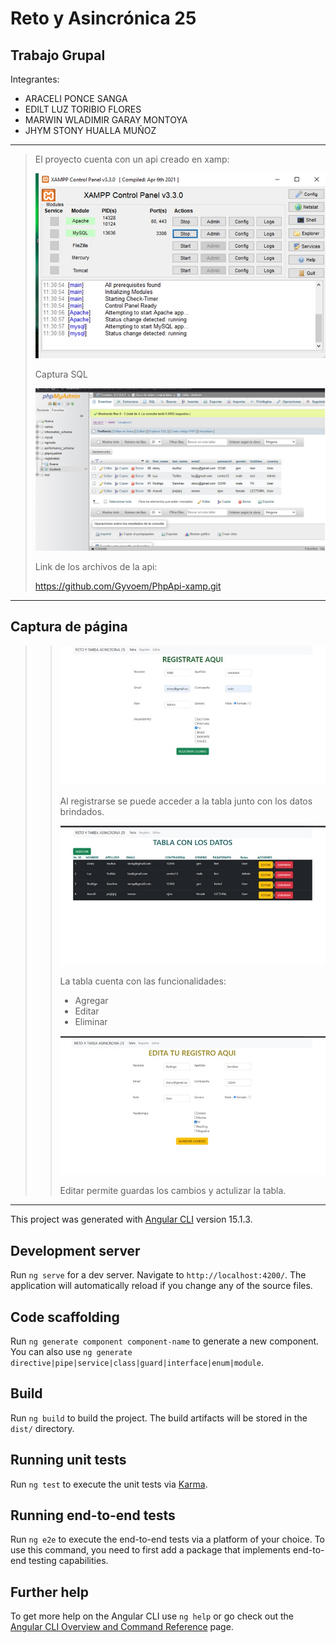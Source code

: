 # Reto y Asincrónica 25
## Trabajo Grupal
Integrantes:
- ARACELI PONCE SANGA
- EDILT LUZ TORIBIO FLORES
- MARWIN WLADIMIR GARAY MONTOYA
- JHYM STONY HUALLA MUÑOZ
* * *
> El proyecto cuenta con un api creado en xamp:
> 
>![iNICIO](https://github.com/Gyvoem/RetoyAsincrona25-Angular/blob/master/src/assets/imagenXAMP.jpg)
>
> Captura SQL
> 
> ![iNICIO](https://github.com/Gyvoem/RetoyAsincrona25-Angular/blob/master/src/assets/SQL.jpg)
> 
>Link de los archivos de la api:
>
>https://github.com/Gyvoem/PhpApi-xamp.git
* * *
## Captura de página
>>![iNICIO](https://github.com/Gyvoem/RetoyAsincrona25-Angular/blob/master/src/assets/registro.jpg.jpg)
>>
>> Al registrarse se puede acceder a la tabla junto con los datos brindados.
>>
>>![iNICIO](https://github.com/Gyvoem/RetoyAsincrona25-Angular/blob/master/src/assets/tabla.jpg.jpg)
>>
>> La tabla cuenta con las funcionalidades:
>> - Agregar
>> - Editar
>> - Eliminar
>> 
>>![iNICIO](https://github.com/Gyvoem/RetoyAsincrona25-Angular/blob/master/src/assets/edita.jpg.jpg)
>>
>> Editar permite guardas los cambios y actulizar la tabla.

* * *

This project was generated with [Angular CLI](https://github.com/angular/angular-cli) version 15.1.3.

## Development server

Run `ng serve` for a dev server. Navigate to `http://localhost:4200/`. The application will automatically reload if you change any of the source files.

## Code scaffolding

Run `ng generate component component-name` to generate a new component. You can also use `ng generate directive|pipe|service|class|guard|interface|enum|module`.

## Build

Run `ng build` to build the project. The build artifacts will be stored in the `dist/` directory.

## Running unit tests

Run `ng test` to execute the unit tests via [Karma](https://karma-runner.github.io).

## Running end-to-end tests

Run `ng e2e` to execute the end-to-end tests via a platform of your choice. To use this command, you need to first add a package that implements end-to-end testing capabilities.

## Further help

To get more help on the Angular CLI use `ng help` or go check out the [Angular CLI Overview and Command Reference](https://angular.io/cli) page.
